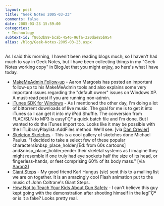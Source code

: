 ```yaml
---
layout: post
title: "Geek Notes 2005-03-23"
comments: false
date: 2005-03-23 15:59:00
categories:
 - Technology
subtext-id: f80b3b89-bcab-4546-96fa-320dae85b954
alias: /blog/Geek-Notes-2005-03-23.aspx
---
```



As I said this morning, I haven't been reading blogs much, so I haven't had much to say in Geek Notes, but I have been collecting things in my "Geek Notes working copy" in BlogJet that you might enjoy, so here's what I have today.

  * [MakeMeAdmin Follow-up](http://blogs.msdn.com/aaron_margosis/archive/2005/03/11/394244.aspx) - Aaron Margosis has posted an important follow-up to his MakeMeAdmin tools and also explains some very important issues regarding the "default owner" issues on Windows XP. A must-read post if you are running non-admin.
  * [iTunes SDK for Windows](http://developer.apple.com/sdk/itunescomsdk.html) - As I mentioned the other day, I'm doing a lot of bittorrent downloads of live music. The goal for me is to get it into iTunes so I can get it into my iPod Shuffle. The conversion from FLAC/SLN to MP3 is easyΓÇª a quick batch file and I'm done. But I wanted to do the iTunes import too. Looks like it may be possible with the IITLibraryPlaylist::AddFiles method. We'll see. [via [Dan Crevier](http://blogs.msdn.com/dancre/archive/2004/05/08/128645.aspx)]
  * [Skeleton Sketches](http://www.michaelpaulus.com/gallery/character-Skeletons) - This is a cool gallery of sketches done Michael Paulus. "I decided to take a select few of these popular characters&nbsp_place_holder;[Ed: from 60s cartoons] and&nbsp_place_holder;render their skeletal systems as I imagine they might resemble if one truly had eye sockets half the size of its head, or fingerless-hands, or feet comprising 60% of its body mass." [via [AaronX](http://www.mikulich.com/aaron/)]
  * [Giant Steps](http://www.michalevy.com/gs_download.html) - My good friend Karl Hungus (sic) sent this to a mailing list we are on together. It is an amazingly cool Flash animation put to the music of John Coltrane's Giant Steps.
  * [How Not to Teach Your Kids About Gun Safety](http://www.compfused.com/directlink/680/) - I can't believe this guy kept going with the demonstration after shooting himself in the legΓÇª or is it a fake? Looks pretty real.
